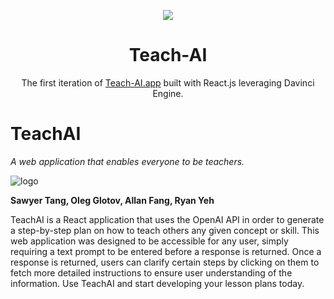 <p align="center">
  <img src="https://cdn.discordapp.com/attachments/1063638694977863774/1063916699033796628/Untitled-2.png"/>
</p>
<h1 align="center">
  Teach-AI
</h1>
<p align="center">
  The first iteration of <a href="https://teach-ai.netlify.app/" target="_blank">Teach-AI.app</a> built with React.js leveraging Davinci Engine.
</p>


# TeachAI
_A web application that enables everyone to be teachers._

![logo](https://user-images.githubusercontent.com/24414992/212554091-329cc453-0518-47f5-a763-1a5ad99275a1.png)

**Sawyer Tang, Oleg Glotov, Allan Fang, Ryan Yeh**

TeachAI is a React application that uses the OpenAI API in order to generate a step-by-step
plan on how to teach others any given concept or skill. This web application was designed to be
accessible for any user, simply requiring a text prompt to be entered before a response is returned.
Once a response is returned, users can clarify certain steps by clicking on them to fetch more
detailed instructions to ensure user understanding of the information. Use TeachAI and start developing
your lesson plans today.



